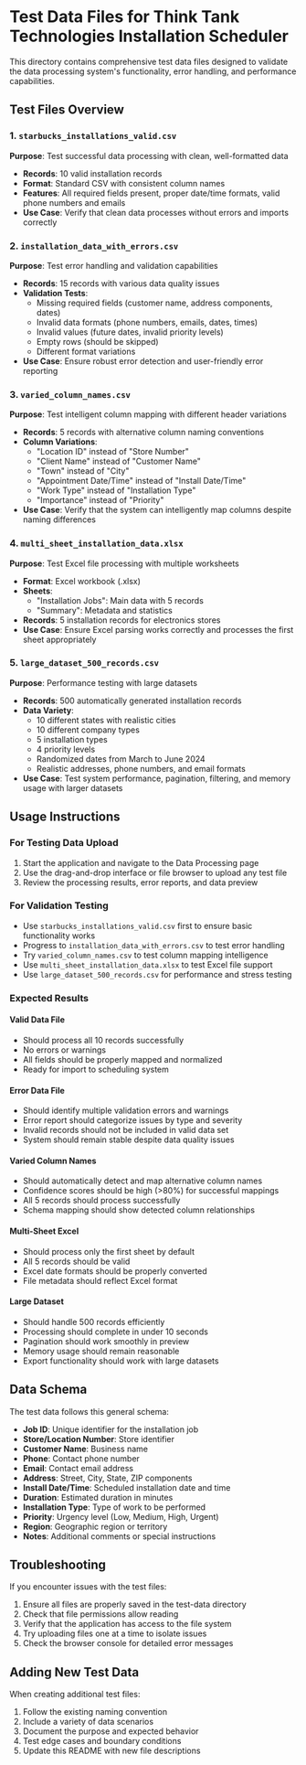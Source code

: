 # Test Data Files for Think Tank Technologies Installation Scheduler

This directory contains comprehensive test data files designed to validate the data processing system's functionality, error handling, and performance capabilities.

## Test Files Overview

### 1. `starbucks_installations_valid.csv`
**Purpose**: Test successful data processing with clean, well-formatted data
- **Records**: 10 valid installation records
- **Format**: Standard CSV with consistent column names
- **Features**: All required fields present, proper date/time formats, valid phone numbers and emails
- **Use Case**: Verify that clean data processes without errors and imports correctly

### 2. `installation_data_with_errors.csv`
**Purpose**: Test error handling and validation capabilities
- **Records**: 15 records with various data quality issues
- **Validation Tests**:
  - Missing required fields (customer name, address components, dates)
  - Invalid data formats (phone numbers, emails, dates, times)
  - Invalid values (future dates, invalid priority levels)
  - Empty rows (should be skipped)
  - Different format variations
- **Use Case**: Ensure robust error detection and user-friendly error reporting

### 3. `varied_column_names.csv`
**Purpose**: Test intelligent column mapping with different header variations
- **Records**: 5 records with alternative column naming conventions
- **Column Variations**:
  - "Location ID" instead of "Store Number"
  - "Client Name" instead of "Customer Name"
  - "Town" instead of "City"
  - "Appointment Date/Time" instead of "Install Date/Time"
  - "Work Type" instead of "Installation Type"
  - "Importance" instead of "Priority"
- **Use Case**: Verify that the system can intelligently map columns despite naming differences

### 4. `multi_sheet_installation_data.xlsx`
**Purpose**: Test Excel file processing with multiple worksheets
- **Format**: Excel workbook (.xlsx)
- **Sheets**: 
  - "Installation Jobs": Main data with 5 records
  - "Summary": Metadata and statistics
- **Records**: 5 installation records for electronics stores
- **Use Case**: Ensure Excel parsing works correctly and processes the first sheet appropriately

### 5. `large_dataset_500_records.csv`
**Purpose**: Performance testing with large datasets
- **Records**: 500 automatically generated installation records
- **Data Variety**: 
  - 10 different states with realistic cities
  - 10 different company types
  - 5 installation types
  - 4 priority levels
  - Randomized dates from March to June 2024
  - Realistic addresses, phone numbers, and email formats
- **Use Case**: Test system performance, pagination, filtering, and memory usage with larger datasets

## Usage Instructions

### For Testing Data Upload
1. Start the application and navigate to the Data Processing page
2. Use the drag-and-drop interface or file browser to upload any test file
3. Review the processing results, error reports, and data preview

### For Validation Testing
- Use `starbucks_installations_valid.csv` first to ensure basic functionality works
- Progress to `installation_data_with_errors.csv` to test error handling
- Try `varied_column_names.csv` to test column mapping intelligence
- Use `multi_sheet_installation_data.xlsx` to test Excel file support
- Use `large_dataset_500_records.csv` for performance and stress testing

### Expected Results

#### Valid Data File
- Should process all 10 records successfully
- No errors or warnings
- All fields should be properly mapped and normalized
- Ready for import to scheduling system

#### Error Data File
- Should identify multiple validation errors and warnings
- Error report should categorize issues by type and severity
- Invalid records should not be included in valid data set
- System should remain stable despite data quality issues

#### Varied Column Names
- Should automatically detect and map alternative column names
- Confidence scores should be high (>80%) for successful mappings
- All 5 records should process successfully
- Schema mapping should show detected column relationships

#### Multi-Sheet Excel
- Should process only the first sheet by default
- All 5 records should be valid
- Excel date formats should be properly converted
- File metadata should reflect Excel format

#### Large Dataset
- Should handle 500 records efficiently
- Processing should complete in under 10 seconds
- Pagination should work smoothly in preview
- Memory usage should remain reasonable
- Export functionality should work with large datasets

## Data Schema

The test data follows this general schema:
- **Job ID**: Unique identifier for the installation job
- **Store/Location Number**: Store identifier
- **Customer Name**: Business name
- **Phone**: Contact phone number
- **Email**: Contact email address
- **Address**: Street, City, State, ZIP components
- **Install Date/Time**: Scheduled installation date and time
- **Duration**: Estimated duration in minutes
- **Installation Type**: Type of work to be performed
- **Priority**: Urgency level (Low, Medium, High, Urgent)
- **Region**: Geographic region or territory
- **Notes**: Additional comments or special instructions

## Troubleshooting

If you encounter issues with the test files:
1. Ensure all files are properly saved in the test-data directory
2. Check that file permissions allow reading
3. Verify that the application has access to the file system
4. Try uploading files one at a time to isolate issues
5. Check the browser console for detailed error messages

## Adding New Test Data

When creating additional test files:
1. Follow the existing naming convention
2. Include a variety of data scenarios
3. Document the purpose and expected behavior
4. Test edge cases and boundary conditions
5. Update this README with new file descriptions